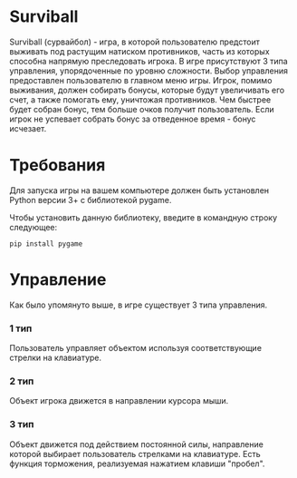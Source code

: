 # Surviball
Surviball (сурвайбол) - игра, в которой пользователю предстоит выживать под растущим натиском противников, часть из которых способна напрямую преследовать игрока. В игре присутствуют 3 типа управления, упорядоченные по
уровню сложности. Выбор управления предоставлен пользователю в главном меню игры. Игрок, помимо выживания, должен собирать бонусы, которые будут увеличивать его счет, а также помогать ему, уничтожая противников. Чем быстрее будет собран бонус, тем больше очков получит пользователь. Если игрок не успевает собрать бонус за отведенное время - бонус исчезает.
# Требования
Для запуска игры на вашем компьютере должен быть установлен Python версии 3+ с библиотекой pygame.

Чтобы установить данную библиотеку, введите в командную строку следующее:

`pip install pygame`
# Управление
Как было упомянуто выше, в игре существует 3 типа управления.
### 1 тип
Пользователь управляет объектом используя соответствующие стрелки на клавиатуре.
### 2 тип
Объект игрока движется в направлении курсора мыши.
### 3 тип
Объект движется под действием постоянной силы, направление которой выбирает пользователь стрелками на клавиатуре. Есть функция торможения, реализуемая нажатием клавиши "пробел".
